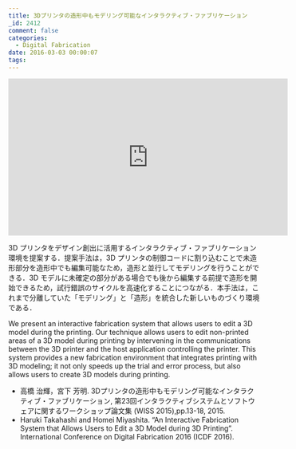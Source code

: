 ```yaml
---
title: 3Dプリンタの造形中もモデリング可能なインタラクティブ・ファブリケーション
_id: 2412
comment: false
categories:
  - Digital Fabrication
date: 2016-03-03 00:00:07
tags:
---
```



<iframe width="560" height="315" src="https://www.youtube.com/embed/48663d0GIA8" frameborder="0" allowfullscreen></iframe>




3D プリンタをデザイン創出に活用するインタラクティブ・ファブリケーション環境を提案する．提案手法は，3D プリンタの制御コードに割り込むことで未造形部分を造形中でも編集可能なため，造形と並行してモデリングを行うことができる．3D モデルに未確定の部分がある場合でも後から編集する前提で造形を開始できるため，試行錯誤のサイクルを高速化することにつながる．本手法は，これまで分離していた「モデリング」と「造形」を統合した新しいものづくり環境である．

We present an interactive fabrication system that allows users to edit a 3D model during the printing. Our technique allows users to edit non-printed areas of a 3D model during printing by intervening in the communications between the 3D printer and the host application controlling the printer. This system provides a new fabrication environment that integrates printing with 3D modeling; it not only speeds up the trial and error process, but also allows users to create 3D models during printing.

<p>

*   高橋 治輝，宮下 芳明. 3Dプリンタの造形中もモデリング可能なインタラクティブ・ファブリケーション, 第23回インタラクティブシステムとソフトウェアに関するワークショップ論文集 (WISS 2015),pp.13-18, 2015.
*   Haruki Takahashi and Homei Miyashita. “An Interactive Fabrication System that Allows Users to Edit a 3D Model during 3D Printing”. International Conference on Digital Fabrication 2016 (ICDF 2016).
